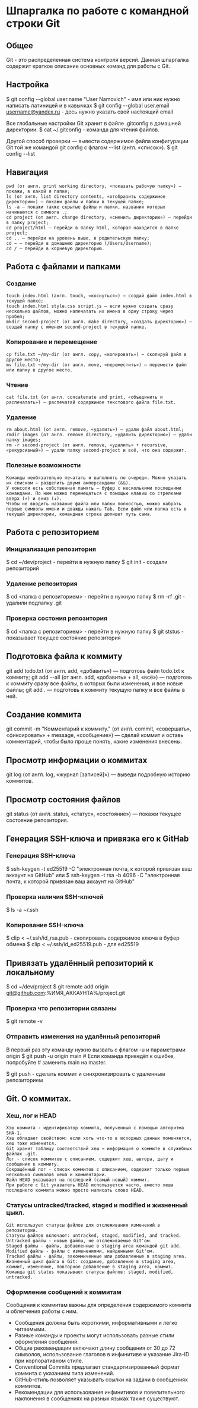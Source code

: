 # Шпаргалка по работе с командной строки Git


## Общее


Git - это распределенная система контроля версий.
Данная шпаргалка содержит краткое описание основных команд для работы с Git.


## Настройка


$ git config --global user.name "User Namovich" - имя или ник нужно написать латиницей и в кавычках
$ git config --global user.email username@yandex.ru - десь нужно указать свой настоящий email 

Все глобальные настройки Git хранит в файле .gitconfig в домашней директории.
$ cat ~/.gitconfig  - команда для чтения файлов.

Другой способ проверки — вывести содержимое файла конфигурации Git той же командой git config с флагом --list (англ. «список»).
$ git config --list 


## Навигация


    pwd (от англ. print working directory, «показать рабочую папку») — покажи, в какой я папке;
    ls (от англ. list directory contents, «отобразить содержимое директории») — покажи файлы и папки в текущей папке;
    ls -a — покажи также скрытые файлы и папки, названия которых начинаются с символа .;
    cd project (от англ. change directory, «сменить директорию») — перейди в папку project;
    cd project/html — перейди в папку html, которая находится в папке project;
    cd .. — перейди на уровень выше, в родительскую папку;
    cd ~ — перейди в домашнюю директорию (/Users/Username);
    cd / — перейди в корневую директорию.



## Работа с файлами и папками


### Создание


    touch index.html (англ. touch, «коснуться») — создай файл index.html в текущей папке;
    touch index.html style.css script.js — если нужно создать сразу несколько файлов, можно напечатать их имена в одну строку через пробел;
    mkdir second-project (от англ. make directory, «создать директорию») — создай папку с именем second-project в текущей папке.


### Копирование и перемещение


    cp file.txt ~/my-dir (от англ. copy, «копировать») — скопируй файл в другое место;
    mv file.txt ~/my-dir (от англ. move, «переместить») — перемести файл или папку в другое место.


### Чтение


    cat file.txt (от англ. concatenate and print, «объединить и распечатать») — распечатай содержимое текстового файла file.txt.


### Удаление


    rm about.html (от англ. remove, «удалить») — удали файл about.html;
    rmdir images (от англ. remove directory, «удалить директорию») — удали папку images;
    rm -r second-project (от англ. remove, «удалить» + recursive, «рекурсивный») — удали папку second-project и всё, что она содержит.


### Полезные возможности


    Команды необязательно печатать и выполнять по очереди. Можно указать их списком — разделить двумя амперсандами (&&).
    У консоли есть собственная память — буфер с несколькими последними командами. По ним можно перемещаться с помощью клавиш со стрелками вверх (↑) и вниз (↓).
    Чтобы не вводить название файла или папки полностью, можно набрать первые символы имени и дважды нажать Tab. Если файл или папка есть в текущей директории, командная строка допишет путь сама.


## Работа с репозиторием


### Инициализация репозитория


$ cd ~/dev/project - перейти в нужную папку
$ git init - создали репозиторий 


### Удаление репозитория


$ cd <папка с репозиторием> - перейти в нужную папку
$ rm -rf .git  - удалили подпапку .git 


### Проверка состония репозитория


$ cd <папка с репозиторием> - перейти в нужную папку
$ git ststus  - показывает текущее состояние репозитория


## Подготовка файла к коммиту

git add todo.txt (от англ. add, «добавить») — подготовь файл todo.txt к коммиту;
git add --all (от англ. add, «добавить» + all, «всё») — подготовь к коммиту сразу все файлы, в которых были изменения, и все новые файлы;
git add . — подготовь к коммиту текущую папку и все файлы в ней.


## Создание коммита


git commit -m "Комментарий к коммиту." (от англ. commit, «совершать», «фиксировать» + message, «сообщение») — сделай коммит и оставь комментарий, чтобы было проще понять, какие изменения внесены. 


## Просмотр информации о коммитах


git log (от англ. log, «журнал [записей]») — выведи подробную историю коммитов.


## Просмотр состояния файлов


git status (от англ. status, «статус», «состояние») — покажи текущее состояние репозитория.


## Генерация SSH-ключа и привязка его к GitHab


### Генерация SSH-ключа


$ ssh-keygen -t ed25519 -C "электронная почта, к которой привязан ваш аккаунт на GitHub"
или
$ ssh-keygen -t rsa -b 4096 -C "электронная почта, к которой привязан ваш аккаунт на GitHub"


### Проверка наличия SSH-ключей


$ ls -a ~/.ssh


### Копирование SSH-ключа


$ clip < ~/.ssh/id_rsa.pub - скопировать содержимое ключа в буфер обмена
$ clip < ~/.ssh/id_ed25519.pub - для ed25519


## Привязать удалённый репозиторий к локальному 


$ cd ~/dev/project
$ git remote add origin git@github.com:%ИМЯ_АККАУНТА%/project.git 


### Проверка что репозитории связаны


$ git remote -v


### Отправить изменения на удалённый репозиторий


В первый раз эту команду нужно вызвать с флагом -u и параметрами origin 
$ git push -u origin main # Если команда приведёт к ошибке, попробуйте 
                          # заменить main на master. 


 $ git push - сделать коммит и синхронизировать с удаленным репозиторием


## Git. О коммитах.


### Хеш, лог и HEAD


    Хэш коммита - идентификатор коммита, полученный с помощью алгоритма SHA-1.
    Хэш обладает свойством: если хоть что-то в исходных данных поменяется, хеш тоже изменится.
    Git хранит таблицу соответствий хеш → информация о коммите в служебных файлах .git.
    Лог - список коммитов с описанием, содержит хеш, автора, дату и сообщение к коммиту.
    Сокращённый лог - список коммитов с описанием, содержит только первые несколько символов хеша и комментарии.
    Файл HEAD указывает на последний (самый новый) коммит.
    При работе с Git указатель HEAD используется часто, вместо хеша последнего коммита можно просто написать слово HEAD.


### Статусы untracked/tracked, staged и modified и жизненный цыкл.


    Git использует статусы файлов для отслеживания изменений в репозитории.
    Статусы файлов включают: untracked, staged, modified, and tracked.
    Untracked файлы - новые файлы, не отслеживаемые Git'ом.
    Staged файлы - файлы, добавленные в staging area командой git add.
    Modified файлы - файлы с изменениями, найденными Git'ом.
    Tracked файлы - файлы, закоммиченные или добавленные в staging area.
    Жизненный цикл файла в Git: создание, добавление в staging area, коммит, изменение, повторное добавление в staging area, коммит.
    Команда git status показывает статусы файлов: staged, modified, untracked.


### Оформление сообщений к коммитам


Сообщения к коммитам важны для определения содержимого коммита и облегчения работы с ним.
- Сообщения должны быть короткими, информативными и легко читаемыми.
- Разные команды и проекты могут использовать разные стили оформления сообщений.
- Общие рекомендации включают длину сообщения от 30 до 72 символов, использование глаголов в инфинитиве и указание Jira-ID при корпоративном стиле.
- Conventional Commits предлагает стандартизированный формат коммита с указанием типа изменений.
- GitHub-стиль позволяет указывать ссылки на задачи в сообщениях коммитов.
- Рекомендации для использования инфинитивов и повелительного наклонения в сообщениях на разных языках также существуют.
